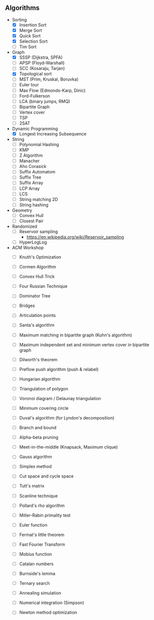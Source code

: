 ## Algorithms

- Sorting
    - [x] Insertion Sort
    - [x] Merge Sort
    - [x] Quick Sort
    - [x] Selection Sort
    - [ ] Tim Sort

- Graph
	- [x] SSSP (Dijkstra, SPFA)
	- [ ] APSP (Floyd-Warshall)
	- [ ] SCC (Kosaraju, Tarjan)
	- [x] Topological sort
	- [ ] MST (Prim, Kruskal, Boruvka)
	- [ ] Euler tour
	- [ ] Max Flow (Edmonds-Karp, Dinic)
	- [ ] Ford-Fulkerson
	- [ ] LCA (binary jumps, RMQ)
	- [ ] Bipartite Graph
	- [ ] Vertex cover
	- [ ] TSP
	- [ ] 2SAT

- Dynamic Programming
    - [x] Longest Increasing Subsequence

- String
	- [ ] Polynomial Hashing
	- [ ] KMP
	- [ ] Z Algorithm
	- [ ] Manacher
	- [ ] Aho Corasick
	- [ ] Suffix Automatom
	- [ ] Suffix Tree
	- [ ] Suffix Array
	- [ ] LCP Array
	- [ ] LCS
	- [ ] String matching 2D
	- [ ] String hashing

- Geometry
	- [ ] Convex Hull
	- [ ] Closest Pair

- Randomized
    - [ ] Reservoir sampling
        - https://en.wikipedia.org/wiki/Reservoir_sampling
    - [ ] HyperLogLog

- ACM Workshop
	- [ ] Knuth's Optimization
	- [ ] Cormen Algorithm
	- [ ] Convex Hull Trick
	- [ ] Four Russian Technique
	- [ ] Dominator Tree
	- [ ] Bridges
	- [ ] Articulation points
	- [ ] Santa's algorithm
	- [ ] Maximum matching in bipartite graph (Kuhn's algorithm)
	- [ ] Maximum independent set and minimum vertex cover in bipartite graph
	- [ ] Dilworth's theorem
	- [ ] Preflow push algorithm (push & relabel)
	- [ ] Hungarian algorithm
	- [ ] Triangulation of polygon
	- [ ] Voronoi diagram / Delaunay triangulation
	- [ ] Minimum covering circle
	- [ ] Duval's algorithm (for Lyndon's decomposition)
	- [ ] Branch and bound
	- [ ] Alpha-beta pruning
	- [ ] Meet-in-the-middle (Knapsack, Maximum clique)
	- [ ] Gauss algorithm
	- [ ] Simplex method
	- [ ] Cut space and cycle space
	- [ ] Tutt's matrix
	- [ ] Scanline technique
	- [ ] Pollard's rho algorithm
	- [ ] Miller-Rabin primality test
	- [ ] Euler function
	- [ ] Fermat's little theorem
	- [ ] Fast Fourier Transform
	- [ ] Mobius function
	- [ ] Catalan numbers
	- [ ] Burnside's lemma
	- [ ] Ternary search
	- [ ] Annealing simulation
	- [ ] Numerical integration (Simpson)
	- [ ] Newton method optimization

